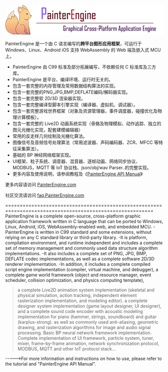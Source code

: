 ![avatar](supports/logo/logo_web.png)

PainterEngine 是一个由 C 语言编写的**跨平台图形应用框架**，可运行于 Windows、Linux、Android iOS 支持 WebAssembly 的 Web 端及嵌入式 MCU 上。

- PainterEngine 由 C99 标准及部分拓展编写，不依赖任何 C 标准库及三方库。
- PainterEngine 是平台、编译环境、运行时无关的。
- 包含一套完整的内存管理及常用数据结构算法的实现。
- 包含一套完整的PNG,JPG,BMP,DEFLATE编码/解码器实现。
- 包含一套完整软 2D/3D 渲染器实现。
- 包含一套完整编译型脚本引擎实现（编译器、虚拟机、调试器）。
- 包含一套完整游戏世界框架（对象及资源管理器，事件调度器，碰撞优化及物理计算模板）。
- 包含一套完整的 Live2D 动画系统实现（骨骼及物理模拟、动作追踪、独立的图元光栅化实现，配套建模编辑器）
- 常用的反走样几何绘制及光栅化算法。
- 图像信号及音频信号处理算法（常用滤波器、声码编码器、ZCR、MFCC 等特征采集算法）。
- 基础的 BP 神经网络框架实现。
- UI框架、粒子系统、调音器、混音器、逐帧动画、网络同步协议、MODBUS，MQTT 等 IoT 协议栈、json/obj/wav Parser..的完整实现。
- 更多内容及使用说明，请参阅教程及《[PainterEngine API Manual](https://www.painterengine.com/manual.html)》


更多内容请访问 [PainterEngine.com](https://www.painterengine.com)

社区交流请访问 [faq.PainterEngine.com](https://faq.painterengine.com)

=========================================================================================================
PainterEngine is a complete open-source, cross-platform graphic application framework written in C language that can be ported to Windows, Linux, Android, iOS, WebAssembly-enabled web, and embedded MCU.
-PainterEngine is written in C99 standard and some extensions, without relying on any C standard library or third-party library.
-It is platform, compilation environment, and runtime independent and includes a complete set of memory management and commonly used data structure algorithm implementations. 
-It also includes a complete set of PNG, JPG, BMP, DEFLATE codec implementations, as well as a complete software 2D/3D renderer implementation. 
-In addition, it includes a complete compiled script engine implementation (compiler, virtual machine, and debugger), a complete game world framework (object and resource manager, event scheduler, collision optimization, and physics computing template),
>a complete Live2D animation system implementation (skeletal and physical simulation, action tracking, independent element rasterization implementation, and modeling editor).
>a complete designer system implementation (game layout designer, UI designer), and a complete sound code encoder with acoustic modeling implementation for piano (hammer, strings, soundboard) and guitar (karplus-strong).
>as well as commonly used anti-aliasing, geometric drawing, and rasterization algorithms for image and audio signal processing.
>Basic BP neural network framework implementation. Complete implementation of UI framework, particle system, tuner, mixer, frame-by-frame animation, network synchronization protocol, MODBUS, MQTT and other IoT protocol stack...

----->For more information and instructions on how to use, please refer to the tutorial and "PainterEngine API Manual".
